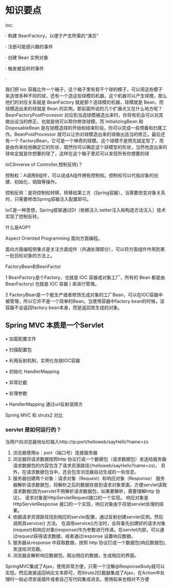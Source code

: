 知识要点
===


ioc:

 · 构建 BeanFactory，以便于产生所需的“演员”

 · 注册可能感兴趣的事件

 · 创建 Bean 实例对象

 · 触发被监听的事件

 · 

我们把 Ioc 容器比作一个箱子，这个箱子里有若干个球的模子，可以用这些模子来造很多种不同的球，还有一个造这些球模的机器，这个机器可以产生球模。那么他们的对应关系就是 BeanFactory 就是那个造球模的机器，球模就是 Bean，而球模造出来的球就是 Bean 的实例。那前面所说的几个扩展点又在什么地方呢？ BeanFactoryPostProcessor 对应到当造球模被造出来时，你将有机会可以对其做出设当的修正，也就是他可以帮你修改球模。而 InitializingBean 和 DisposableBean 是在球模造球的开始和结束阶段，你可以完成一些预备和扫尾工作。BeanPostProcessor 就可以让你对球模造出来的球做出适当的修正。最后还有一个 FactoryBean，它可是一个神奇的球模。这个球模不是预先就定型了，而是由你来给他确定它的形状，既然你可以确定这个球模型的形状，当然他造出来的球肯定就是你想要的球了，这样在这个箱子里尼可以发现所有你想要的球

IoC(Inverse of Controller,控制反转)？

控制权：A调用B组件，可以说成A组件拥有控制权。控制权可以代指对象的创建、初始化、销毁等操作。

控制反转：是将控制权转移，转移给第三方（Spring容器），当需要改变对象关系时，只需要修改Spring容器注入配置即可。

IoC是一种思想，Spring框架通过DI（依赖注入:setter注入和构造方法注入）技术实现了控制反转。

什么是AOP?

Aspect Oriented Programming 面向方面编程。

面向方面编程侧重点是关注方面组件（共通处理部分），可以将方面组件作用到某一批目标对象的方法上。

FactoryBean和BeanFactor

 1 BeanFactory是个Factory，也就是 IOC 容器或对象工厂，所有的 Bean 都是由 BeanFactory( 也就是 IOC 容器 ) 来进行管理。

 2 FactoryBean是一个能生产或者修饰生成对象的工厂Bean，可以在IOC容器中被管理，所以它并不是一个简单的Bean。当使用容器中factory bean的时候，该容器不会返回factory bean本身，而是返回其生成的对象。



## Spring MVC 本质是一个Servlet

 ▪ 加载配置文件

 ▪ 扫描配置包

 ▪ 利用反射机制，实例化存放IOC容器

 ▪ 初始化 HandlerMapping

 ▪ 异常拦截

 ▪ 处理参数

 ▪ HandlerMapping 通过url反射调用方

Spring MVC 和 struts2 对比

### servlet 是如何运行的？

 当用户向浏览器地址栏输入http://ip:port/helloweb/sayHello?name=zs
1) 浏览器使用ip：port（端口号）连接服务器
2) 浏览器将请求数据按照http 协议打成一个数据包（请求数据包）发送给服务器
请求数据包的内容包含了请求资源路径(/helloweb/sayHello?name=zs)，
另外，在请求数据包当中，还会包含浏览器自动生成的一些信息。
3) 服务器创建两个对象：请求对象（Request）和响应对象（Response）
服务器解析请求数据包，将解析之后的数据存放到请求对象里面，方便servlet读取请求数据(因为servlet不用解析请求数据包，如果要解析，需要理解http 协议)。
请求对象是HttpServletRequest接口的一个实现。
响应对象是HttpServletResponse 接口的一个实现，响应对象由于存放servlet处理的结果。
4) 依据请求资源路径找到相应的servlet配置，通过反射创建servlet实例。然后调用其service()
方法。
在调用service()方法时，会将事先创建好的请求对象(request)和响应对象(response)作为参数进行传递。在servlet内部，可以通过request获得请求数据，戒者通过response 设置响应数据。
5) 服务器从response 中获取数据，按照 http 协议打成一个数据包(响应数据包),发送给浏览器。
6) 浏览器会解析响应数据包，取出相应的数据，生成相应的界面。



SpringMVC集成了Ajax，使用非常方便，只需一个注解@ResponseBody就可以实现，然后直接返回响应文本即可，而Struts2拦截器集成了Ajax，在Action中处理时一般必须安装插件或者自己写代码集成进去，使用起来也相对不方便
